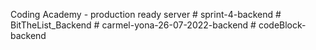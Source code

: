 Coding Academy - production ready server #   s p r i n t - 4 - b a c k e n d  
 #   B i t T h e L i s t _ B a c k e n d  
 #   c a r m e l - y o n a - 2 6 - 0 7 - 2 0 2 2 - b a c k e n d  
 #   c o d e B l o c k - b a c k e n d  
 
